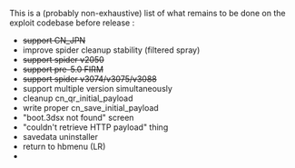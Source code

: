 This is a (probably non-exhaustive) list of what remains to be done on the exploit codebase before release :

 - ~~support CN_JPN~~
 - improve spider cleanup stability (filtered spray)
 - ~~support spider v2050~~
 - ~~support pre-5.0 FIRM~~
 - ~~support spider v3074/v3075/v3088~~
 - support multiple version simultaneously
 - cleanup cn_qr_initial_payload
 - write proper cn_save_initial_payload
 - "boot.3dsx not found" screen
 - "couldn't retrieve HTTP payload" thing
 - savedata uninstaller
 - return to hbmenu (LR)
 - 
